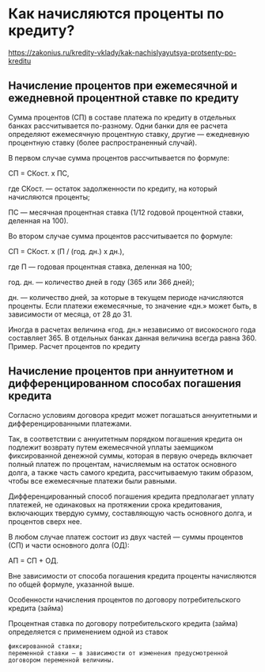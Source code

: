 # Как начисляются проценты по кредиту?

https://zakonius.ru/kredity-vklady/kak-nachislyayutsya-protsenty-po-kreditu

## Начисление процентов при ежемесячной и ежедневной процентной ставке по кредиту

Сумма процентов (СП) в составе платежа по кредиту в отдельных банках рассчитывается по-разному. Одни банки для ее расчета определяют ежемесячную процентную ставку, другие — ежедневную процентную ставку (более распространенный случай).

В первом случае сумма процентов рассчитывается по формуле:

СП = СКост. x ПС,

где СКост. — остаток задолженности по кредиту, на который начисляются проценты;

ПС — месячная процентная ставка (1/12 годовой процентной ставки, деленная на 100).

Во втором случае сумма процентов рассчитывается по формуле:

СП = СКост. x (П / (год. дн.) x дн.),

где П — годовая процентная ставка, деленная на 100;

год. дн. — количество дней в году (365 или 366 дней);

дн. — количество дней, за которые в текущем периоде начисляются проценты. Если платежи ежемесячные, то значение «дн.» может быть, в зависимости от месяца, от 28 до 31.

Иногда в расчетах величина «год. дн.» независимо от високосного года составляет 365. В отдельных банках данная величина всегда равна 360.
Пример. Расчет процентов по кредиту

## Начисление процентов при аннуитетном и дифференцированном способах погашения кредита

Согласно условиям договора кредит может погашаться аннуитетными и дифференцированными платежами.

Так, в соответствии с аннуитетным порядком погашения кредита он подлежит возврату путем ежемесячной уплаты заемщиком фиксированной денежной суммы, которая в первую очередь включает полный платеж по процентам, начисляемым на остаток основного долга, а также часть самого кредита, рассчитываемую таким образом, чтобы все ежемесячные платежи были равными.

Дифференцированный способ погашения кредита предполагает уплату платежей, не одинаковых на протяжении срока кредитования, включающих твердую сумму, составляющую часть основного долга, и процентов сверх нее.

В любом случае платеж состоит из двух частей — суммы процентов (СП) и части основного долга (ОД):

АП = СП + ОД.

Вне зависимости от способа погашения кредита проценты начисляются по общей формуле, указанной выше.

Особенности начисления процентов по договору потребительского кредита (займа)

Процентная ставка по договору потребительского кредита (займа) определяется с применением одной из ставок 

    фиксированной ставки;
    переменной ставки — в зависимости от изменения предусмотренной договором переменной величины.




